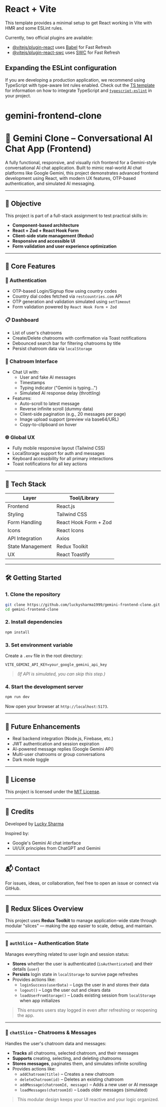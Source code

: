 # React + Vite

This template provides a minimal setup to get React working in Vite with HMR and some ESLint rules.

Currently, two official plugins are available:

- [@vitejs/plugin-react](https://github.com/vitejs/vite-plugin-react/blob/main/packages/plugin-react) uses [Babel](https://babeljs.io/) for Fast Refresh
- [@vitejs/plugin-react-swc](https://github.com/vitejs/vite-plugin-react/blob/main/packages/plugin-react-swc) uses [SWC](https://swc.rs/) for Fast Refresh

## Expanding the ESLint configuration

If you are developing a production application, we recommend using TypeScript with type-aware lint rules enabled. Check out the [TS template](https://github.com/vitejs/vite/tree/main/packages/create-vite/template-react-ts) for information on how to integrate TypeScript and [`typescript-eslint`](https://typescript-eslint.io) in your project.

# gemini-frontend-clone

# 💬 Gemini Clone – Conversational AI Chat App (Frontend)

A fully functional, responsive, and visually rich frontend for a Gemini-style conversational AI chat application. Built to mimic real-world AI chat platforms like Google Gemini, this project demonstrates advanced frontend development using React, with modern UX features, OTP-based authentication, and simulated AI messaging.

---

## 🎯 Objective

This project is part of a full-stack assignment to test practical skills in:

- **Component-based architecture**
- **React + Zod + React Hook Form**
- **Client-side state management (Redux)**
- **Responsive and accessible UI**
- **Form validation and user experience optimization**

---

## 🚀 Core Features

### 🔐 Authentication

- OTP-based Login/Signup flow using country codes
- Country dial codes fetched via `restcountries.com` API
- OTP generation and validation simulated using `setTimeout`
- Form validation powered by `React Hook Form + Zod`

### 📋 Dashboard

- List of user's chatrooms
- Create/Delete chatrooms with confirmation via Toast notifications
- Debounced search bar for filtering chatrooms by title
- Persist chatroom data via `localStorage`

### 💬 Chatroom Interface

- Chat UI with:
  - User and fake AI messages
  - Timestamps
  - Typing indicator ("Gemini is typing...")
  - Simulated AI response delay (throttling)
- Features:
  - Auto-scroll to latest message
  - Reverse infinite scroll (dummy data)
  - Client-side pagination (e.g., 20 messages per page)
  - Image upload support (preview via base64/URL)
  - Copy-to-clipboard on hover

### 🌐 Global UX

- Fully mobile responsive layout (Tailwind CSS)
- LocalStorage support for auth and messages
- Keyboard accessibility for all primary interactions
- Toast notifications for all key actions

---

## 🧰 Tech Stack

| Layer            | Tool/Library          |
| ---------------- | --------------------- |
| Frontend         | React.js              |
| Styling          | Tailwind CSS          |
| Form Handling    | React Hook Form + Zod |
| Icons            | React Icons           |
| API Integration  | Axios                 |
| State Management | Redux Toolkit         |
| UX               | React Toastify        |

---

## 🛠️ Getting Started

### 1. Clone the repository

```bash
git clone https://github.com/luckysharma1999/gemini-frontend-clone.git
cd gemini-frontend-clone
```

### 2. Install dependencies

```bash
npm install
```

### 3. Set environment variable

Create a `.env` file in the root directory:

```
VITE_GEMINI_API_KEY=your_google_gemini_api_key
```

> _(If API is simulated, you can skip this step.)_

### 4. Start the development server

```bash
npm run dev
```

Now open your browser at `http://localhost:5173`.

---

## 🔮 Future Enhancements

- Real backend integration (Node.js, Firebase, etc.)
- JWT authentication and session expiration
- AI-powered message replies (Google Gemini API)
- Multi-user chatrooms or group conversations
- Dark mode toggle

---

## 📝 License

This project is licensed under the [MIT License](LICENSE).

---

## 🙌 Credits

Developed by [Lucky Sharma](https://github.com/luckysharma1999)

Inspired by:

- Google's Gemini AI chat interface
- UI/UX principles from ChatGPT and Gemini

---

## 📬 Contact

For issues, ideas, or collaboration, feel free to open an issue or connect via GitHub.

---

## 🧠 Redux Slices Overview

This project uses **Redux Toolkit** to manage application-wide state through modular "slices" — making the app easier to scale, debug, and maintain.

---

### 🔐 `authSlice` – Authentication State

Manages everything related to user login and session status:

- **Stores** whether the user is authenticated (`isAuthenticated`) and their details (`user`)
- **Persists** login state in `localStorage` to survive page refreshes
- Provides actions like:
  - `loginSuccess(userData)` – Logs the user in and stores their data
  - `logout()` – Logs the user out and clears data
  - `loadUserFromStorage()` – Loads existing session from `localStorage` when app initializes

> This ensures users stay logged in even after refreshing or reopening the app.

---

### 💬 `chatSlice` – Chatrooms & Messages

Handles the user's chatroom data and messages:

- **Tracks** all chatrooms, selected chatroom, and their messages
- **Supports** creating, selecting, and deleting chatrooms
- **Stores messages**, paginates them, and simulates infinite scrolling
- Provides actions like:
  - `addChatroom(title)` – Creates a new chatroom
  - `deleteChatroom(id)` – Deletes an existing chatroom
  - `addMessage(chatroomId, message)` – Adds a new user or AI message
  - `loadMessages(chatroomId)` – Loads older messages (simulated)

> This modular design keeps your UI reactive and your logic organized.
